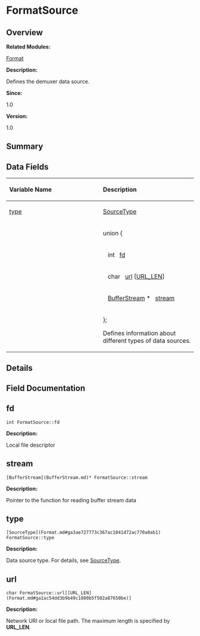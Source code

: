 # FormatSource<a name="ZH-CN_TOPIC_0000001054879530"></a>

## **Overview**<a name="section1841736801084835"></a>

**Related Modules:**

[Format](Format.md)

**Description:**

Defines the demuxer data source. 

**Since:**

1.0

**Version:**

1.0

## **Summary**<a name="section364047497084835"></a>

## Data Fields<a name="pub-attribs"></a>

<a name="table1943431407084835"></a>
<table><thead align="left"><tr id="row1613403606084835"><th class="cellrowborder" valign="top" width="50%" id="mcps1.1.3.1.1"><p id="p472802673084835"><a name="p472802673084835"></a><a name="p472802673084835"></a>Variable Name</p>
</th>
<th class="cellrowborder" valign="top" width="50%" id="mcps1.1.3.1.2"><p id="p1966326085084835"><a name="p1966326085084835"></a><a name="p1966326085084835"></a>Description</p>
</th>
</tr>
</thead>
<tbody><tr id="row738113921084835"><td class="cellrowborder" valign="top" width="50%" headers="mcps1.1.3.1.1 "><p id="p320719351084835"><a name="p320719351084835"></a><a name="p320719351084835"></a><a href="FormatSource.md#abdb0407f672c5e9af53eae7726c2e7b2">type</a></p>
</td>
<td class="cellrowborder" valign="top" width="50%" headers="mcps1.1.3.1.2 "><p id="p1000720170084835"><a name="p1000720170084835"></a><a name="p1000720170084835"></a><a href="Format.md#ga3ae727773c367ac1041d72ac770a0ab1">SourceType</a>&nbsp;</p>
</td>
</tr>
<tr id="row86011175084835"><td class="cellrowborder" valign="top" width="50%" headers="mcps1.1.3.1.1 "><p id="p10681898084835"><a name="p10681898084835"></a><a name="p10681898084835"></a><em id="a70fb2123cb4e5c7719118e8db94c13af"><a name="a70fb2123cb4e5c7719118e8db94c13af"></a><a name="a70fb2123cb4e5c7719118e8db94c13af"></a></em></p>
</td>
<td class="cellrowborder" valign="top" width="50%" headers="mcps1.1.3.1.2 "><p id="p1959493610084835"><a name="p1959493610084835"></a><a name="p1959493610084835"></a><strong id="a70fb2123cb4e5c7719118e8db94c13af_1"><a name="a70fb2123cb4e5c7719118e8db94c13af_1"></a><a name="a70fb2123cb4e5c7719118e8db94c13af_1"></a></strong> union {</p>
</td>
</tr>
<tr id="row495325954084835"><td class="cellrowborder" valign="top" width="50%" headers="mcps1.1.3.1.1 ">&nbsp;&nbsp;</td>
<td class="cellrowborder" valign="top" width="50%" headers="mcps1.1.3.1.2 "><p id="p1805485256084835"><a name="p1805485256084835"></a><a name="p1805485256084835"></a>&nbsp;&nbsp;&nbsp;int&nbsp;&nbsp;&nbsp;<a href="FormatSource.md#adc25d5e97f531f36d7f129136abb483d">fd</a></p>
</td>
</tr>
<tr id="row2075347042084835"><td class="cellrowborder" valign="top" width="50%" headers="mcps1.1.3.1.1 ">&nbsp;&nbsp;</td>
<td class="cellrowborder" valign="top" width="50%" headers="mcps1.1.3.1.2 "><p id="p881547841084835"><a name="p881547841084835"></a><a name="p881547841084835"></a>&nbsp;&nbsp;&nbsp;char&nbsp;&nbsp;&nbsp;<a href="FormatSource.md#adc0405c090069d6bbf2017995710a0f8">url</a> [<a href="Format.md#ga1ac54dd3b9b49c1800b5f502a87650be">URL_LEN</a>]</p>
</td>
</tr>
<tr id="row1791639536084835"><td class="cellrowborder" valign="top" width="50%" headers="mcps1.1.3.1.1 ">&nbsp;&nbsp;</td>
<td class="cellrowborder" valign="top" width="50%" headers="mcps1.1.3.1.2 "><p id="p1422545273084835"><a name="p1422545273084835"></a><a name="p1422545273084835"></a>&nbsp;&nbsp;&nbsp;<a href="BufferStream.md">BufferStream</a> *&nbsp;&nbsp;&nbsp;<a href="FormatSource.md#a33f6a121891b692ef246011e0415f3fe">stream</a></p>
</td>
</tr>
<tr id="row692051822084835"><td class="cellrowborder" valign="top" width="50%" headers="mcps1.1.3.1.1 "><p id="p1831026417084835"><a name="p1831026417084835"></a><a name="p1831026417084835"></a><em id="a70fb2123cb4e5c7719118e8db94c13af_2"><a name="a70fb2123cb4e5c7719118e8db94c13af_2"></a><a name="a70fb2123cb4e5c7719118e8db94c13af_2"></a></em></p>
</td>
<td class="cellrowborder" valign="top" width="50%" headers="mcps1.1.3.1.2 "><p id="p376002917084835"><a name="p376002917084835"></a><a name="p376002917084835"></a>};&nbsp;</p>
<p id="p1172510347084835"><a name="p1172510347084835"></a><a name="p1172510347084835"></a>Defines information about different types of data sources. </p>
</td>
</tr>
</tbody>
</table>

## **Details**<a name="section1920740890084835"></a>

## **Field Documentation**<a name="section783899785084835"></a>

## fd<a name="adc25d5e97f531f36d7f129136abb483d"></a>

```
int FormatSource::fd
```

 **Description:**

Local file descriptor 

## stream<a name="a33f6a121891b692ef246011e0415f3fe"></a>

```
[BufferStream](BufferStream.md)* FormatSource::stream
```

 **Description:**

Pointer to the function for reading buffer stream data 

## type<a name="abdb0407f672c5e9af53eae7726c2e7b2"></a>

```
[SourceType](Format.md#ga3ae727773c367ac1041d72ac770a0ab1) FormatSource::type
```

 **Description:**

Data source type. For details, see  [SourceType](Format.md#ga3ae727773c367ac1041d72ac770a0ab1). 

## url<a name="adc0405c090069d6bbf2017995710a0f8"></a>

```
char FormatSource::url[[URL_LEN](Format.md#ga1ac54dd3b9b49c1800b5f502a87650be)]
```

 **Description:**

Network URI or local file path. The maximum length is specified by  **URL\_LEN**. 

